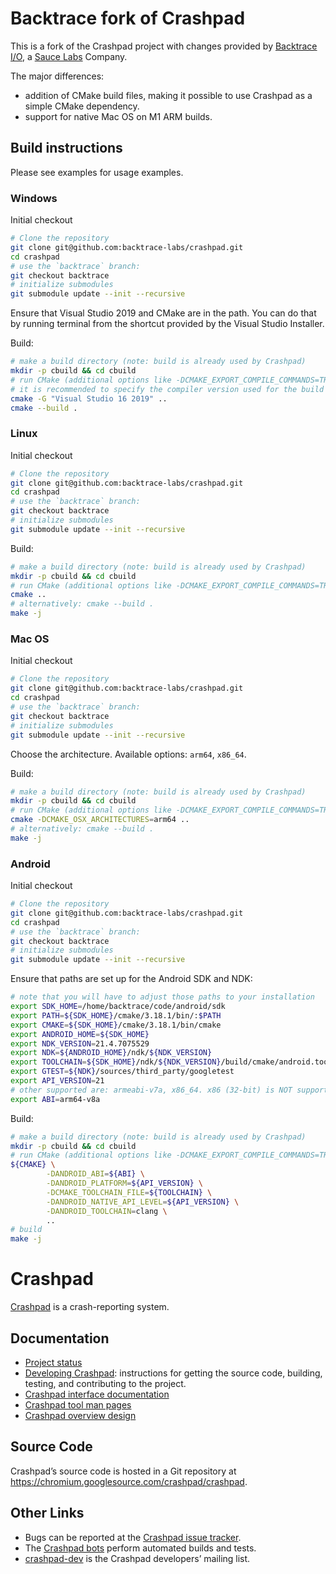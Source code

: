 <!--
Copyright 2015 The Crashpad Authors

Licensed under the Apache License, Version 2.0 (the "License");
you may not use this file except in compliance with the License.
You may obtain a copy of the License at

    http://www.apache.org/licenses/LICENSE-2.0

Unless required by applicable law or agreed to in writing, software
distributed under the License is distributed on an "AS IS" BASIS,
WITHOUT WARRANTIES OR CONDITIONS OF ANY KIND, either express or implied.
See the License for the specific language governing permissions and
limitations under the License.
-->

# Backtrace fork of Crashpad

This is a fork of the Crashpad project with changes provided by
[Backtrace I/O](https://backtrace.io), a [Sauce Labs](https://saucelabs.com)
Company.

The major differences:
- addition of CMake build files, making it possible to use Crashpad as a simple
 CMake dependency.
- support for native Mac OS on M1 ARM builds.

## Build instructions
Please see examples for usage examples.

### Windows

Initial checkout
```sh
# Clone the repository
git clone git@github.com:backtrace-labs/crashpad.git
cd crashpad
# use the `backtrace` branch:
git checkout backtrace
# initialize submodules
git submodule update --init --recursive
```

Ensure that Visual Studio 2019 and CMake are in the path. You can do that by
running terminal from the shortcut provided by the Visual Studio Installer.

Build:
```sh
# make a build directory (note: build is already used by Crashpad)
mkdir -p cbuild && cd cbuild
# run CMake (additional options like -DCMAKE_EXPORT_COMPILE_COMMANDS=TRUE are possible)
# it is recommended to specify the compiler version used for the build
cmake -G "Visual Studio 16 2019" ..
cmake --build .
```

### Linux

Initial checkout
```sh
# Clone the repository
git clone git@github.com:backtrace-labs/crashpad.git
cd crashpad
# use the `backtrace` branch:
git checkout backtrace
# initialize submodules
git submodule update --init --recursive
```
Build:
```sh
# make a build directory (note: build is already used by Crashpad)
mkdir -p cbuild && cd cbuild
# run CMake (additional options like -DCMAKE_EXPORT_COMPILE_COMMANDS=TRUE are possible)
cmake ..
# alternatively: cmake --build .
make -j
```

### Mac OS

Initial checkout
```sh
# Clone the repository
git clone git@github.com:backtrace-labs/crashpad.git
cd crashpad
# use the `backtrace` branch:
git checkout backtrace
# initialize submodules
git submodule update --init --recursive
```

Choose the architecture. Available options: `arm64`, `x86_64`.

Build:
```sh
# make a build directory (note: build is already used by Crashpad)
mkdir -p cbuild && cd cbuild
# run CMake (additional options like -DCMAKE_EXPORT_COMPILE_COMMANDS=TRUE are possible)
cmake -DCMAKE_OSX_ARCHITECTURES=arm64 ..
# alternatively: cmake --build .
make -j
```

### Android

Initial checkout
```sh
# Clone the repository
git clone git@github.com:backtrace-labs/crashpad.git
cd crashpad
# use the `backtrace` branch:
git checkout backtrace
# initialize submodules
git submodule update --init --recursive
```

Ensure that paths are set up for the Android SDK and NDK:

```sh
# note that you will have to adjust those paths to your installation
export SDK_HOME=/home/backtrace/code/android/sdk
export PATH=${SDK_HOME}/cmake/3.18.1/bin/:$PATH
export CMAKE=${SDK_HOME}/cmake/3.18.1/bin/cmake
export ANDROID_HOME=${SDK_HOME}
export NDK_VERSION=21.4.7075529
export NDK=${ANDROID_HOME}/ndk/${NDK_VERSION}
export TOOLCHAIN=${SDK_HOME}/ndk/${NDK_VERSION}/build/cmake/android.toolchain.cmake
export GTEST=${NDK}/sources/third_party/googletest
export API_VERSION=21
# other supported are: armeabi-v7a, x86_64. x86 (32-bit) is NOT supported
export ABI=arm64-v8a
```

Build:
```sh
# make a build directory (note: build is already used by Crashpad)
mkdir -p cbuild && cd cbuild
# run CMake (additional options like -DCMAKE_EXPORT_COMPILE_COMMANDS=TRUE are possible)
${CMAKE} \
        -DANDROID_ABI=${ABI} \
        -DANDROID_PLATFORM=${API_VERSION} \
        -DCMAKE_TOOLCHAIN_FILE=${TOOLCHAIN} \
        -DANDROID_NATIVE_API_LEVEL=${API_VERSION} \
        -DANDROID_TOOLCHAIN=clang \
        ..
# build
make -j
```

# Crashpad

[Crashpad](https://crashpad.chromium.org/) is a crash-reporting system.

## Documentation

 * [Project status](doc/status.md)
 * [Developing Crashpad](doc/developing.md): instructions for getting the source
   code, building, testing, and contributing to the project.
 * [Crashpad interface documentation](https://crashpad.chromium.org/doxygen/)
 * [Crashpad tool man pages](doc/man.md)
 * [Crashpad overview design](doc/overview_design.md)

## Source Code

Crashpad’s source code is hosted in a Git repository at
https://chromium.googlesource.com/crashpad/crashpad.

## Other Links

 * Bugs can be reported at the [Crashpad issue
   tracker](https://crashpad.chromium.org/bug/).
 * The [Crashpad bots](https://ci.chromium.org/p/crashpad/g/main/console)
   perform automated builds and tests.
 * [crashpad-dev](https://groups.google.com/a/chromium.org/group/crashpad-dev)
   is the Crashpad developers’ mailing list.
